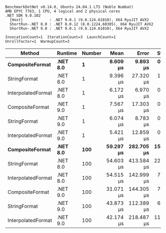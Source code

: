 ```

BenchmarkDotNet v0.14.0, Ubuntu 24.04.1 LTS (Noble Numbat)
AMD EPYC 7763, 1 CPU, 4 logical and 2 physical cores
.NET SDK 9.0.102
  [Host]            : .NET 9.0.1 (9.0.124.61010), X64 RyuJIT AVX2
  ShortRun-.NET 8.0 : .NET 8.0.12 (8.0.1224.60305), X64 RyuJIT AVX2
  ShortRun-.NET 9.0 : .NET 9.0.1 (9.0.124.61010), X64 RyuJIT AVX2

InvocationCount=1  IterationCount=3  LaunchCount=1  
UnrollFactor=1  WarmupCount=3  

```
| Method             | Runtime  | Number | Mean      | Error      | StdDev     | Min       | Max       | Allocated |
|------------------- |--------- |------- |----------:|-----------:|-----------:|----------:|----------:|----------:|
| **CompositeFormat**    | **.NET 8.0** | **1**      |  **8.609 μs** |   **9.893 μs** |  **0.5423 μs** |  **8.214 μs** |  **9.227 μs** |     **872 B** |
| StringFormat       | .NET 8.0 | 1      |  9.396 μs |  27.320 μs |  1.4975 μs |  8.271 μs | 11.095 μs |     896 B |
| InterpolatedFormat | .NET 8.0 | 1      |  6.172 μs |   6.970 μs |  0.3820 μs |  5.942 μs |  6.613 μs |     872 B |
| CompositeFormat    | .NET 9.0 | 1      |  7.567 μs |  17.303 μs |  0.9484 μs |  6.862 μs |  8.646 μs |     584 B |
| StringFormat       | .NET 9.0 | 1      |  6.074 μs |   8.783 μs |  0.4814 μs |  5.640 μs |  6.592 μs |     608 B |
| InterpolatedFormat | .NET 9.0 | 1      |  5.421 μs |  12.859 μs |  0.7048 μs |  4.900 μs |  6.223 μs |     584 B |
| **CompositeFormat**    | **.NET 8.0** | **100**    | **59.297 μs** | **282.705 μs** | **15.4960 μs** | **48.441 μs** | **77.043 μs** |   **14336 B** |
| StringFormat       | .NET 8.0 | 100    | 54.603 μs | 413.584 μs | 22.6700 μs | 35.086 μs | 79.469 μs |   16736 B |
| InterpolatedFormat | .NET 8.0 | 100    | 54.515 μs | 142.999 μs |  7.8383 μs | 49.211 μs | 63.518 μs |   14336 B |
| CompositeFormat    | .NET 9.0 | 100    | 31.071 μs | 144.305 μs |  7.9098 μs | 26.459 μs | 40.204 μs |   14336 B |
| StringFormat       | .NET 9.0 | 100    | 43.873 μs | 112.389 μs |  6.1604 μs | 38.262 μs | 50.465 μs |   16736 B |
| InterpolatedFormat | .NET 9.0 | 100    | 42.174 μs | 218.487 μs | 11.9760 μs | 35.011 μs | 55.999 μs |   14336 B |
